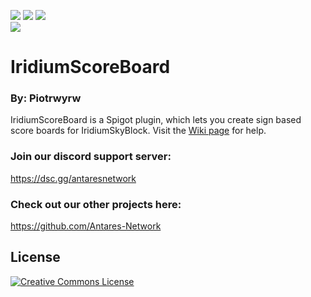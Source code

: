 
![](https://img.shields.io/github/repo-size/Antares-Network/IridiumScoreBoard?color=Green&style=flat-square)
![](https://img.shields.io/tokei/lines/github/Antares-Network/IridiumScoreBoard?style=flat-square)
![](https://img.shields.io/github/downloads/Antares-Network/IridiumScoreBoard/total?style=flat-square)  
![](https://cdn.discordapp.com/icons/649703068799336454/1a7ef8f706cd60d62547d2c7dc08d6f0.png)
# IridiumScoreBoard
### By: Piotrwyrw
IridiumScoreBoard is a Spigot plugin, which lets you create sign based score boards for IridiumSkyBlock.
Visit the [Wiki page](https://github.com/Antares-Network/IridiumScoreBoard/wiki) for help.

### Join our discord support server:
https://dsc.gg/antaresnetwork


### Check out our other projects here:
https://github.com/Antares-Network


## License

<a rel="license" href="http://creativecommons.org/licenses/by-nc-nd/3.0/"><img alt="Creative Commons License" style="border-width:0" src="https://i.creativecommons.org/l/by-nc-nd/3.0/88x31.png" /></a>
